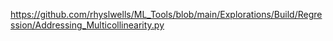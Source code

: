 https://github.com/rhyslwells/ML_Tools/blob/main/Explorations/Build/Regression/Addressing_Multicollinearity.py